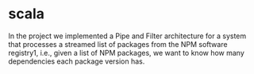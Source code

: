 # scala
In the project we implemented a Pipe and Filter architecture for a system that processes a streamed list of packages from the NPM software registry1, i.e., given a list
of NPM packages, we want to know how many dependencies each package version has.

